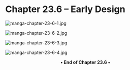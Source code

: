 # Chapter 23.6 – Early Design

![manga-chapter-23-6-1.jpg](https://cdn.hxmanga.com/file/majekayoo/record-of-ragnarok/vol-6-chapter-23-6-early-designs-4/1.jpg)

![manga-chapter-23-6-2.jpg](https://cdn.hxmanga.com/file/majekayoo/record-of-ragnarok/vol-6-chapter-23-6-early-designs-4/2.jpg)

![manga-chapter-23-6-3.jpg](https://cdn.hxmanga.com/file/majekayoo/record-of-ragnarok/vol-6-chapter-23-6-early-designs-4/3.jpg)

![manga-chapter-23-6-4.jpg](https://cdn.hxmanga.com/file/majekayoo/record-of-ragnarok/vol-6-chapter-23-6-early-designs-4/4.jpg)

**<center>• End of Chapter 23.6 •</center>**
